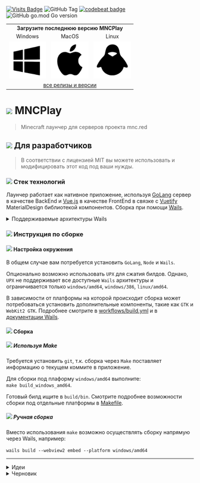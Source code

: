 [![Visits Badge](https://badges.strrl.dev/visits/mncred/play)](https://badges.strrl.dev)
![GitHub Tag](https://img.shields.io/github/v/tag/mncred/play)
[![codebeat badge](https://codebeat.co/badges/0a36aca9-0bc9-4cac-9a33-c973a9dcf10c)](https://codebeat.co/projects/github-com-mncred-play-main)
![GitHub go.mod Go version](https://img.shields.io/github/go-mod/go-version/mncred/play)

<div align="center">
    <table>
        <tr>
            <td align="center" colspan="3">
                <b>Загрузите последнюю версию MNCPlay</b>
            </td>
        </tr>
        <tr>
            <td align="center">Windows</td>
            <td align="center">MacOS</td>
            <td align="center">Linux</td>
        </tr>
        <tr>
            <td>
                <a href="https://github.com/mncred/play/releases/download/latest/mncplay-windows-amd64.exe" target="_blank">
                    <img width="100" src="https://raw.githubusercontent.com/mncred/play/main/.github/assets/logo-windows.png"></img>
                </a>
            </td>
            <td>
                <a href="https://github.com/mncred/play/releases/download/latest/mncplay-darwin-universal.zip" target="_blank">
                    <img width="100" src="https://raw.githubusercontent.com/mncred/play/main/.github/assets/logo-apple.png"></img>
                </a>
            </td>
            <td>
                <a href="https://github.com/mncred/play/releases/download/latest/mncplay-linux-amd64" target="_blank">
                    <img width="100" src="https://raw.githubusercontent.com/mncred/play/main/.github/assets/logo-linux.png"></img>
                </a>
            </td>
        </tr>
        <tr>
            <td align="center" colspan="3">
                <a href="https://github.com/mncred/play/releases" target="_blank">все релизы и версии</a>
            </td>
        </tr>
    </table>
</div>

# ![](https://api.iconify.design/octicon/rocket-16.svg?height=32&color=royalblue) MNCPlay

> Minecraft лаунчер для серверов проекта mnc.red

## ![](https://api.iconify.design/octicon/code-16.svg?height=24&color=royalblue) Для разработчиков

> В соответствии с лицензией MIT вы можете использовать и модифицировать этот код под ваши нужды.

### ![](https://api.iconify.design/octicon/stack-16.svg?height=20&color=royalblue) Стек технологий

Лаунчер работает как нативное приложение, используя [GoLang](https://go.dev) сервер в качестве BackEnd и
[Vue.js](https://vuejs.org) в качестве FrontEnd в связке с [Vuetify](https://vuetifyjs.com) MaterialDesign библиотекой
компонентов. Сборка при помощи [Wails](https://wails.io).

<details>
    <summary>Поддерживаемые архитектуры Wails</summary>

- `windows/amd64` - Windows x64
- `windows/386` - Windows x32
- `windows/arm64` - Windows ARM
- `darwin/amd64` - MacOS Intel
- `darwin/arm64` - MacOS M1
- `darwin/universal` - MacOS Intel и M1
- `linux/amd64` - Linux x64
- `linux/arm` - Данный клиент не удаётся собрать под эту архитектуру
- `linux/arm64` - Данный клиент не удаётся собрать под эту архитектуру

</details>

### ![](https://api.iconify.design/octicon/gear-16.svg?height=20&color=royalblue) Инструкция по сборке

#### ![](https://api.iconify.design/octicon/telescope-16.svg?height=16&color=royalblue) Настройка окружения

В общем случае вам потребуется установить `GoLang`, `Node` и `Wails`.

Опционально возможно использовать `UPX` для сжатия билдов. Однако, `UPX` не поддерживает все доступные `Wails` архитектуры
и ограничивается только `windows/amd64`, `windows/386`, `linux/amd64`.

В зависимости от платформы на которой происходит сборка может потребоваться установить дополнительные компоненты,
такие как `GTK` и `WebKit2 GTK`.
Подробнее смотрите в [workflows/build.yml](.github/workflows/build.yaml)
и в [документации Wails](https://wails.io/docs/gettingstarted/installation#platform-specific-dependencies).

#### ![](https://api.iconify.design/octicon/package-16.svg?height=16&color=royalblue) Сборка

##### ![](https://api.iconify.design/octicon/sync-16.svg?height=14&color=royalblue) Используя Make

Требуется установить `git`, т.к. сборка через `Make` поставляет информацию о текущем коммите в приложение.

Для сборки под плаформу `windows/amd64` выполните:  
`make build_windows_amd64`.

Готовый билд ищите в `build/bin`.
Смотрите подробнее возможности сборки под отдельные платформы в [Makefile](Makefile).

##### ![](https://api.iconify.design/octicon/command-palette-16.svg?height=14&color=royalblue) Ручная сборка

Вместо использования `make` возможно осуществлять сборку напрямую через Wails, например:

`wails build --webview2 embed --platform windows/amd64`

---

<details>
    <summary>
        Идеи
    </summary>

## Внешний вид лаунчера

Конфигурируется через YAML плагинами. Т.е. само окно лаунчера вообще не должно поставлять каких-либо параметров, всё делается плагинами, пусть и встроенными.
Как это может быть реализовано? Плагин интеграции представляет из себя zip архив, который либо вкомпиливается в лаунчер, либо динамически подгружается с сервера.
Архив может содержать серверный (Go) код и клиентский (JS/TS) код. А так же манифест определяющий версию плагина и совместимый фронт и бэк.
Сам плагин конфигурируется через общий файл конфигурации который тянется с сервера (предпочтительно) или вкомпиливается в лаунчер.

Пример файла конфигурации для лаунчера:
```yaml
plugins:
  - package: http://.../plugin.zip # возможно указание как URL, так и локального файла или директории для отладки
    sha1: ... # хэш архива, опциональное поле, если не указано - скачивается каждый раз
    config:
      # Специфичный конфиг для плагина
  - package: http://.../button.zip # Поставляет зависимость компонента кнопки для использования в шаблонах
    sha1: ...
  - package: http://.../mnc_ui.zip
    sha1: ...
    config:
      sidebars:
        left:
          layout:
            # Лэйаут работает со стандартным компонентом layout который описывает строки и столбцы в виде массива
            - - component: avatar
                size: medium
                image: ${user.avatar.image.data}
              - component: label
                text: ${user.name}
            - - component: menu
                items:
                  - text: Главная
                    icon: mdi-cube
                    color: red
                    click:
                        action: goto_page
                        page: "/"
            - - component: logout
```

Плагины поставляют различные объекты которые имеют свой тип (kind) и свой формат конфига. Каждый компонент может запросить определённый kind и при передаче в конфиги будет произведён поиск среди  компонентов этого типа.
Например, kind'ы видов: action, component, function

---

Лаунчер может поддерживать полностью расширяемую систему. Манифест плагина:

```yaml
package: ui.mncred
provides: ui # Префикс используемый для всех прослушиваемых событий
produces:
  - system/ui/define
  - system/ui/alert
consumes:
  - system/ui/ready
script: |
  plugin.on('system/ui/ready').then(event => {
    plugin.emit('system/ui/define', {
      kind: 'component',
      element: 'button',
      style: 'css:...',
      on_click:
        emit: 'system/ui/alert'
        text: 'Button {{component.id}} clicked!'
    })
  })
```
    
</details>

<details>
    <summary>
        Черновик
    </summary>

A fully customizable Minecraft launcher and mod-server.
Powered by [Wails](https://wails.io), and written with Go, TypeScript, Vue, Quasar

TODO:

- [ ] How to install GoLang
- [ ] How to install Node
- [ ] How to install Wails
- [ ] HOWTO: Play on Android (via Pojav Launcher + mcpack from Modrinth)

Получить список релизов по API: `curl -XGET 'https://api.github.com/repos/mncred/play/releases'`

## Dependencies

### User

For more info see [Wails Platform Specific Dependencies](https://wails.io/docs/gettingstarted/installation#platform-specific-dependencies).
Long story short, Windows users need to install [WebView2 Runtime](https://developer.microsoft.com/en-us/microsoft-edge/webview2/).

### Developer

#### Windows

- WebView2 Runtime
- Go 1.18+
- Node 15+

#### Linux

- gcc
- libgtk3
- libwebkit
- Go 1.18+
- Node 15+

#### MacOS

- Xcode
- Go 1.18+
- Node 15+


## TODO

- [ ] Реализовать поддержку аргументов командной строки для лаунчера. Лаунчер может использоваться
  с их помощью не только для игры, но и как CLI инструмент формирования/валидации данных.
- [ ] Реализовать модуль загрузки JRE/JDK под выбранную платформу.
  В конечном итоге мы получим распакованные файлы архива (сложить в `${launcher}/java/11/...`)
  Есть несколько вендоров поставляющих портативную версию:
  - `https://api.adoptium.net/v3/assets/latest/${major}/hotspot?vendor=eclipse`
    - major - версия JVM (8/11) и мы получаем JSON с информацией где скачать под каждую платформу.
    Отфильтровать список по условию `a.filter(v => v.binary.architecture === 'x32').filter(v => v.binary.os === 'windows').filter(v => v.binary.image_type === 'jdk')`
    И скачать из `.binary.package.link`
  - `https://corretto.aws/downloads/latest/amazon-corretto-${major}-${arch}-${sanitizedOS}-jdk.${ext}`
    Здесь напрямую получаем ссылку на скачивание
    - major - версия JVM (8/11)
    - arch - aarch64 (arm64) или x64 (amd64)
    - sanitizedOS - windows, macos, linux
    - ext - У каждой платформы своё расширение упаковки. windows - zip, macos и linux - tar.gz
    Используя те же переменные получаем ссылку на md5:
    `https://corretto.aws/downloads/latest_checksum/amazon-corretto-${major}-${arch}-${sanitizedOS}-jdk.${ext}`
- [ ] Реализовать модуль загрузки mrpack с Modrinth.
    Он использует формат `.mrpack` для модпаков. Например:
    https://cdn.modrinth.com/data/1KVo5zza/versions/Hrdee8Qh/Fabulously.Optimized-5.8.0-beta.10.mrpack
    Это zip архив и внутри лежит `modrinth.index.json` в котором указаны ссылки откуда качать и куда класть моды/ресурспаки и прочее,
    а так же могут лежать файлы с конфигами, которые специфичны для этого пака.
- [ ] Реализовать модуль запуска Minecraft используя JDK и mrpack

Структура дистрибутива для лаунчера может выглядеть следующим образом.
Загрузчик таким образом может загрузить как клиент, так и сервер.
Добавить поддержку пакетов из MC лаунчера.

Загрузчик складывает разные виды ресурсов в директорию кэша при необходимости и ищет для начала в ней.
При запуске конкретной версии игры клиент лезет в сеть и проверяет целостность файлов.
В настройках мы можем разрешить или запретить (по умолчанию разрешаем) запуск игры оффлайн, если не удалось проверить целостность.

```yaml
---
kind: modpack/mrpack/v1
# Идентификатор объекта для использования в конфигурации
id: fabulously-optimized
spec:
    # Локализованное название модпака
    title: Fabulously Optimized
    # Локализованное описание
    desc: Improve your graphics and performance with this simple modpack. 1.20.4 beta!
    # Ссылки откуда скачивать .mrpack, будет загружен по первой доступной
    download:
        - link: https://cdn.modrinth.com/data/1KVo5zza/versions/Hrdee8Qh/Fabulously.Optimized-5.8.0-beta.10.mrpack
---
kind: modpack/asset/v1
id: single-mod
spec:
    title:
    desc:
    path: mods/my-mod.jar
    download:
        - link: https://...
          md5: ...
          sha1: ...
---
kind: modpack/asset/v1
id: motd
spec:
    title:
    desc:
    path: server.properties
    content: |
        # Конфиг сервера или клиента, или биндинги клавиш
---
kind: modpack/v1
id: optimizations-client
spec:
    title: Оптимизация
    desc: Включает наборы оптимизаций
    mrpacks:
        - fabulously-optimized
    resourcepacks:
        - ...
    shaders:
        - ...
    datapacks:
        - ...
    assets:
        - single-mod
        - motd
---
kind: java/v1
id: java-8
spec:
    title:
    desc:
    platforms:
        'windows/amd64':
            download:
                - https://...
        'macos/amd64':
            download:
                - https://...
---
kind: minecraft/v1
id: minecraft-1.20.1
spec:
    title:
    desc:
    # Здесь разрешена ссылка на forge/paper/spigot и что угодно
    download:
        - https://...
---
kind: client/v1
id: client-stone
spec:
    title:
    desc:
    defaultProps:
        ram:
            max: 4G
    java: java-8
    minecraft: minecraft-1.20.1
    modpacks:
        - optimizations-client
    run: -Xmx{{.props.ram.max}} ... -jar {{.minecraft.jar}}
```

</details>
